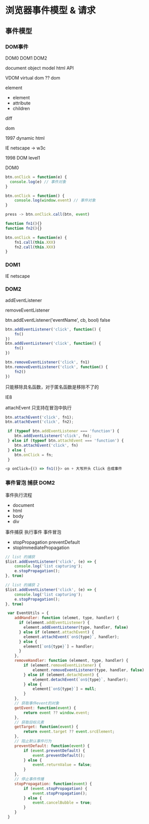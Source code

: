 # 浏览器事件模型 & 请求

## 事件模型

### DOM事件

DOM0 DOM1 DOM2

document object model html API

VDOM virtual dom ?? dom

element <p class style></p>

- element
- attribute
- children

diff

dom 

1997 dynamic html

IE netscape -> w3c

1998 DOM level1 

DOM0
```js
btn.onClick = function(e) {
  console.log(e) // 事件对象
}

btn.onClick = function() {
    console.log(window.event) // 事件对象
}

press -> btn.onClick.call(btn, event)
```
```js
function fn1(){}
function fn2(){}

btn.onClick = function(e) {
    fn1.call(this.XXX)
    fn2.call(this.XXX)
}
```

### DOM1
IE netscape

### DOM2

addEventListener

removeEventListener

btn.addEventListener('eventName', cb, bool) false

```js
btn.addEventListener('click', function() {
    fn()
})
btn.addEventListener('click', function() {
    fn()
})

btn.removeEventListener('click', fn1)
btn.removeEventListener('click', function() {
    fn2()
})
```
只能移除具名函数，对于匿名函数是移除不了的

IE8

attachEvent 只支持在冒泡中执行

```js
btn.attachEvent('click', fn1);
btn.attachEvent('click', fn2);
```

```js
 if (typeof btn.addEventListener === 'function') {
    btn.addEventListener('click', fn);
 } else if (typeof btn.attachEvent === 'function') {
    btn.attachEvent('click', fn) 
 } else {
    btn.onClick = fn;
 }
```

```js
<p onClick={() => fn1()}> on + 大写开头 Click 合成事件
```

### 事件冒泡 捕获 DOM2

事件执行流程

- document
- html
- body
- div

事件捕获
执行事件
事件冒泡

- stopPropagation preventDefault
- stopImmediatePropagation

```js
// list 的捕获
$list.addEventListener('click', (e) => {
    console.log('list capturing');
    e.stopPropagation();
}, true)

// list 的捕获 2 
$list.addEventListener('click', (e) => {
    console.log('list capturing');
    e.stopPropagation();
}, true)
```

```js
 var EventUtils = {
    addHandler: function (elemet, type, handler) {
      if (element.addEventListener) {
        element.addEventListener(type, handler, false)
      } else if (element.attachEvent) {
        element.attachEvent(`on${type}`, handler);
      } else {
        element[`on${type}`] = handler;
      }
    },
    removeHandler: function (element, type, handler) {
        if (element.removeEventListener) {
            element.removeEventListener(type, handler, false)
        } else if (element.detachEvent) {
            element.detachEvent(`on${type}`, handler);
        } else {
            element[`on${type}`] = null;
        }
    },
    // 获取事件event的对象
    getEvent: function(event) {
        return event ?? window.event;
    },
    // 获取目标元素
    getTarget: function(event) {
        return event.target ?? event.srcElement;
    },
    // 阻止默认事件行为
    preventDefault: function(event) {
        if (event.preventDefault) {
            event.preventDefault();
        } else {
            event.returnValue = false;
        }
    },
    // 停止事件传播
    stopPropagation: function(event) {
        if (event.stopPropagation) {
            event.stopPropagation();
        } else {
            event.cancelBubble = true;
        }
    }
 }
```

```js
```

